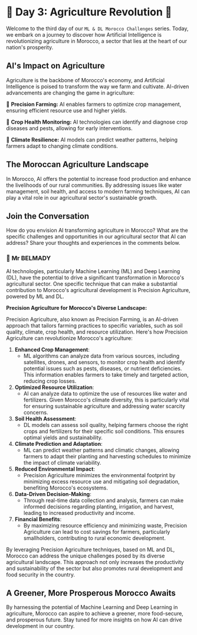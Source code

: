 # **🌾 Day 3: Agriculture Revolution 🌾**

Welcome to the third day of our ``ML & DL Morocco Challenges`` series. Today, we embark on a journey to discover how Artificial Intelligence is revolutionizing agriculture in Morocco, a sector that lies at the heart of our nation's prosperity.

## **AI's Impact on Agriculture**

Agriculture is the backbone of Morocco's economy, and Artificial Intelligence is poised to transform the way we farm and cultivate. AI-driven advancements are changing the game in agriculture:

🔹 **Precision Farming:** AI enables farmers to optimize crop management, ensuring efficient resource use and higher yields.

🔹 **Crop Health Monitoring:** AI technologies can identify and diagnose crop diseases and pests, allowing for early interventions.

🔹 **Climate Resilience:** AI models can predict weather patterns, helping farmers adapt to changing climate conditions.

## **The Moroccan Agriculture Landscape**

In Morocco, AI offers the potential to increase food production and enhance the livelihoods of our rural communities. By addressing issues like water management, soil health, and access to modern farming techniques, AI can play a vital role in our agricultural sector's sustainable growth.

<!-- 🚜 [Explore How AI is Revolutionizing Agriculture in Morocco](https://thinkable-expert-c75.notion.site/Day-3-Agriculture-Revolution-40ab582856d349b3ae69a25774149032?pvs=4) 🚜 -->

## **Join the Conversation**

How do you envision AI transforming agriculture in Morocco? What are the specific challenges and opportunities in our agricultural sector that AI can address? Share your thoughts and experiences in the comments below.

### 🧠 **Mr BELMADY**

AI technologies, particularly Machine Learning (ML) and Deep Learning (DL), have the potential to drive a significant transformation in Morocco's agricultural sector. One specific technique that can make a substantial contribution to Morocco's agricultural development is Precision Agriculture, powered by ML and DL.

**Precision Agriculture for Morocco's Diverse Landscape:**

Precision Agriculture, also known as Precision Farming, is an AI-driven approach that tailors farming practices to specific variables, such as soil quality, climate, crop health, and resource utilization. Here's how Precision Agriculture can revolutionize Morocco's agriculture:

1. **Enhanced Crop Management**:
    - ML algorithms can analyze data from various sources, including satellites, drones, and sensors, to monitor crop health and identify potential issues such as pests, diseases, or nutrient deficiencies. This information enables farmers to take timely and targeted action, reducing crop losses.
2. **Optimized Resource Utilization**:
    - AI can analyze data to optimize the use of resources like water and fertilizers. Given Morocco's climate diversity, this is particularly vital for ensuring sustainable agriculture and addressing water scarcity concerns.
3. **Soil Health Assessment**:
    - DL models can assess soil quality, helping farmers choose the right crops and fertilizers for their specific soil conditions. This ensures optimal yields and sustainability.
4. **Climate Prediction and Adaptation**:
    - ML can predict weather patterns and climatic changes, allowing farmers to adapt their planting and harvesting schedules to minimize the impact of climate variability.
5. **Reduced Environmental Impact**:
    - Precision Agriculture minimizes the environmental footprint by minimizing excess resource use and mitigating soil degradation, benefiting Morocco's ecosystems.
6. **Data-Driven Decision-Making**:
    - Through real-time data collection and analysis, farmers can make informed decisions regarding planting, irrigation, and harvest, leading to increased productivity and income.
7. **Financial Benefits**:
    - By maximizing resource efficiency and minimizing waste, Precision Agriculture can lead to cost savings for farmers, particularly smallholders, contributing to rural economic development.

By leveraging Precision Agriculture techniques, based on ML and DL, Morocco can address the unique challenges posed by its diverse agricultural landscape. This approach not only increases the productivity and sustainability of the sector but also promotes rural development and food security in the country.

## **A Greener, More Prosperous Morocco Awaits**

By harnessing the potential of Machine Learning and Deep Learning in agriculture, Morocco can aspire to achieve a greener, more food-secure, and prosperous future. Stay tuned for more insights on how AI can drive development in our country.